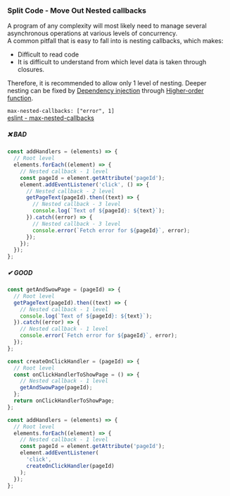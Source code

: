 ### Split Code - Move Out Nested callbacks
A program of any complexity will most likely need to manage several asynchronous operations at various levels of concurrency.  
A common pitfall that is easy to fall into is nesting callbacks, which makes:
* Difficult to read code
* It is difficult to understand from which level data is taken through closures.

Therefore, it is recommended to allow only 1 level of nesting.
Deeper nesting can be fixed by
[Dependency injection](https://en.wikipedia.org/wiki/Dependency_injection) through
[Higher-order function](https://en.wikipedia.org/wiki/Higher-order_function#JavaScript).


`max-nested-callbacks: ["error", 1]`  
[eslint - max-nested-callbacks](https://eslint.org/docs/latest/rules/max-nested-callbacks)

##### ❌ BAD
```javascript
const addHandlers = (elements) => {
  // Root level 
  elements.forEach((element) => {
    // Nested callback - 1 level 
    const pageId = element.getAttribute('pageId');
    element.addEventListener('click', () => {
      // Nested callback - 2 level 
      getPageText(pageId).then((text) => {
        // Nested callback - 3 level 
        console.log(`Text of ${pageId}: ${text}`);
      }).catch((error) => {
        // Nested callback - 3 level 
        console.error(`Fetch error for ${pageId}`, error);
      });
    });
  });
};
```

##### ✔ GOOD
```javascript
const getAndSwowPage = (pageId) => {
  // Root level 
  getPageText(pageId).then((text) => {
    // Nested callback - 1 level 
    console.log(`Text of ${pageId}: ${text}`);
  }).catch((error) => {
    // Nested callback - 1 level 
    console.error(`Fetch error for ${pageId}`, error);
  });
};

const createOnClickHandler = (pageId) => {
  // Root level 
  const onClickHandlerToShowPage = () => {
    // Nested callback - 1 level 
    getAndSwowPage(pageId);
  };
  return onClickHandlerToShowPage;
};

const addHandlers = (elements) => {
  // Root level 
  elements.forEach((element) => {
    // Nested callback - 1 level 
    const pageId = element.getAttribute('pageId');
    element.addEventListener(
      'click',
      createOnClickHandler(pageId)
    );
  });
};
```